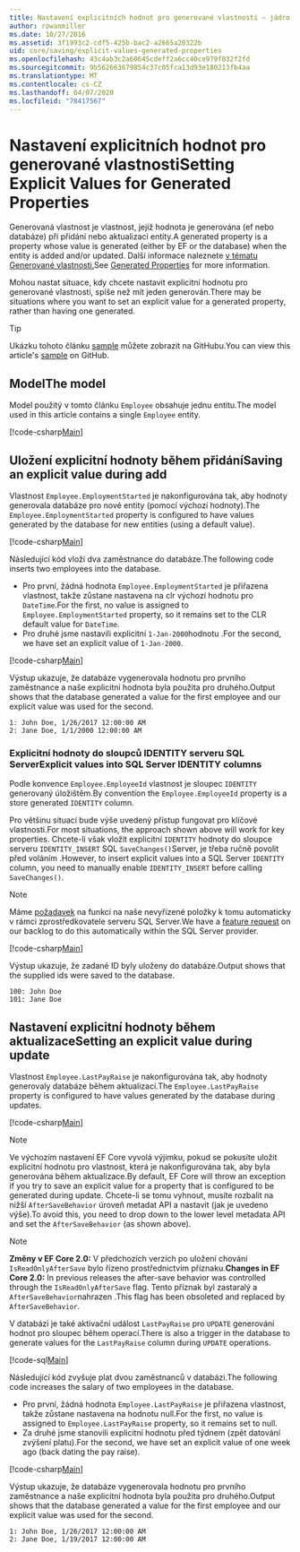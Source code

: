 ```yaml
---
title: Nastavení explicitních hodnot pro generované vlastnosti – jádro EF
author: rowanmiller
ms.date: 10/27/2016
ms.assetid: 3f1993c2-cdf5-425b-bac2-a2665a20322b
uid: core/saving/explicit-values-generated-properties
ms.openlocfilehash: 43c4ab3c2a60645cdeff2a6cc40ce979f832f2fd
ms.sourcegitcommit: 9b562663679854c37c05fca13d93e180213fb4aa
ms.translationtype: MT
ms.contentlocale: cs-CZ
ms.lasthandoff: 04/07/2020
ms.locfileid: "78417567"
---
```

# <a name="setting-explicit-values-for-generated-properties"></a><span data-ttu-id="b4103-102">Nastavení explicitních hodnot pro generované vlastnosti</span><span class="sxs-lookup"><span data-stu-id="b4103-102">Setting Explicit Values for Generated Properties</span></span>

<span data-ttu-id="b4103-103">Generovaná vlastnost je vlastnost, jejíž hodnota je generována (ef nebo databáze) při přidání nebo aktualizaci entity.</span><span class="sxs-lookup"><span data-stu-id="b4103-103">A generated property is a property whose value is generated (either by EF or the database) when the entity is added and/or updated.</span></span> <span data-ttu-id="b4103-104">Další informace naleznete [v tématu Generované vlastnosti.](../modeling/generated-properties.md)</span><span class="sxs-lookup"><span data-stu-id="b4103-104">See [Generated Properties](../modeling/generated-properties.md) for more information.</span></span>

<span data-ttu-id="b4103-105">Mohou nastat situace, kdy chcete nastavit explicitní hodnotu pro generované vlastnosti, spíše než mít jeden generován.</span><span class="sxs-lookup"><span data-stu-id="b4103-105">There may be situations where you want to set an explicit value for a generated property, rather than having one generated.</span></span>

> [!TIP]  
> <span data-ttu-id="b4103-106">Ukázku tohoto článku [sample](https://github.com/dotnet/EntityFramework.Docs/tree/master/samples/core/Saving/ExplicitValuesGenerateProperties/) můžete zobrazit na GitHubu.</span><span class="sxs-lookup"><span data-stu-id="b4103-106">You can view this article's [sample](https://github.com/dotnet/EntityFramework.Docs/tree/master/samples/core/Saving/ExplicitValuesGenerateProperties/) on GitHub.</span></span>

## <a name="the-model"></a><span data-ttu-id="b4103-107">Model</span><span class="sxs-lookup"><span data-stu-id="b4103-107">The model</span></span>

<span data-ttu-id="b4103-108">Model použitý v tomto článku `Employee` obsahuje jednu entitu.</span><span class="sxs-lookup"><span data-stu-id="b4103-108">The model used in this article contains a single `Employee` entity.</span></span>

[!code-csharp[Main](../../../samples/core/Saving/ExplicitValuesGenerateProperties/Employee.cs#Sample)]

## <a name="saving-an-explicit-value-during-add"></a><span data-ttu-id="b4103-109">Uložení explicitní hodnoty během přidání</span><span class="sxs-lookup"><span data-stu-id="b4103-109">Saving an explicit value during add</span></span>

<span data-ttu-id="b4103-110">Vlastnost `Employee.EmploymentStarted` je nakonfigurována tak, aby hodnoty generovala databáze pro nové entity (pomocí výchozí hodnoty).</span><span class="sxs-lookup"><span data-stu-id="b4103-110">The `Employee.EmploymentStarted` property is configured to have values generated by the database for new entities (using a default value).</span></span>

[!code-csharp[Main](../../../samples/core/Saving/ExplicitValuesGenerateProperties/EmployeeContext.cs#EmploymentStarted)]

<span data-ttu-id="b4103-111">Následující kód vloží dva zaměstnance do databáze.</span><span class="sxs-lookup"><span data-stu-id="b4103-111">The following code inserts two employees into the database.</span></span>

* <span data-ttu-id="b4103-112">Pro první, žádná hodnota `Employee.EmploymentStarted` je přiřazena vlastnost, takže zůstane nastavena na clr výchozí hodnotu pro `DateTime`.</span><span class="sxs-lookup"><span data-stu-id="b4103-112">For the first, no value is assigned to `Employee.EmploymentStarted` property, so it remains set to the CLR default value for `DateTime`.</span></span>
* <span data-ttu-id="b4103-113">Pro druhé jsme nastavili explicitní `1-Jan-2000`hodnotu .</span><span class="sxs-lookup"><span data-stu-id="b4103-113">For the second, we have set an explicit value of `1-Jan-2000`.</span></span>

[!code-csharp[Main](../../../samples/core/Saving/ExplicitValuesGenerateProperties/Sample.cs#EmploymentStarted)]

<span data-ttu-id="b4103-114">Výstup ukazuje, že databáze vygenerovala hodnotu pro prvního zaměstnance a naše explicitní hodnota byla použita pro druhého.</span><span class="sxs-lookup"><span data-stu-id="b4103-114">Output shows that the database generated a value for the first employee and our explicit value was used for the second.</span></span>

``` Console
1: John Doe, 1/26/2017 12:00:00 AM
2: Jane Doe, 1/1/2000 12:00:00 AM
```

### <a name="explicit-values-into-sql-server-identity-columns"></a><span data-ttu-id="b4103-115">Explicitní hodnoty do sloupců IDENTITY serveru SQL Server</span><span class="sxs-lookup"><span data-stu-id="b4103-115">Explicit values into SQL Server IDENTITY columns</span></span>

<span data-ttu-id="b4103-116">Podle konvence `Employee.EmployeeId` vlastnost je sloupec `IDENTITY` generovaný úložištěm.</span><span class="sxs-lookup"><span data-stu-id="b4103-116">By convention the `Employee.EmployeeId` property is a store generated `IDENTITY` column.</span></span>

<span data-ttu-id="b4103-117">Pro většinu situací bude výše uvedený přístup fungovat pro klíčové vlastnosti.</span><span class="sxs-lookup"><span data-stu-id="b4103-117">For most situations, the approach shown above will work for key properties.</span></span> <span data-ttu-id="b4103-118">Chcete-li však vložit explicitní `IDENTITY` hodnoty do sloupce serveru `IDENTITY_INSERT` SQL `SaveChanges()`Server, je třeba ručně povolit před voláním .</span><span class="sxs-lookup"><span data-stu-id="b4103-118">However, to insert explicit values into a SQL Server `IDENTITY` column, you need to manually enable `IDENTITY_INSERT` before calling `SaveChanges()`.</span></span>

> [!NOTE]  
> <span data-ttu-id="b4103-119">Máme [požadavek](https://github.com/aspnet/EntityFramework/issues/703) na funkci na naše nevyřízené položky k tomu automaticky v rámci zprostředkovatele serveru SQL Server.</span><span class="sxs-lookup"><span data-stu-id="b4103-119">We have a [feature request](https://github.com/aspnet/EntityFramework/issues/703) on our backlog to do this automatically within the SQL Server provider.</span></span>

[!code-csharp[Main](../../../samples/core/Saving/ExplicitValuesGenerateProperties/Sample.cs#EmployeeId)]

<span data-ttu-id="b4103-120">Výstup ukazuje, že zadané ID byly uloženy do databáze.</span><span class="sxs-lookup"><span data-stu-id="b4103-120">Output shows that the supplied ids were saved to the database.</span></span>

``` Console
100: John Doe
101: Jane Doe
```

## <a name="setting-an-explicit-value-during-update"></a><span data-ttu-id="b4103-121">Nastavení explicitní hodnoty během aktualizace</span><span class="sxs-lookup"><span data-stu-id="b4103-121">Setting an explicit value during update</span></span>

<span data-ttu-id="b4103-122">Vlastnost `Employee.LastPayRaise` je nakonfigurována tak, aby hodnoty generovaly databáze během aktualizací.</span><span class="sxs-lookup"><span data-stu-id="b4103-122">The `Employee.LastPayRaise` property is configured to have values generated by the database during updates.</span></span>

[!code-csharp[Main](../../../samples/core/Saving/ExplicitValuesGenerateProperties/EmployeeContext.cs#LastPayRaise)]

> [!NOTE]  
> <span data-ttu-id="b4103-123">Ve výchozím nastavení EF Core vyvolá výjimku, pokud se pokusíte uložit explicitní hodnotu pro vlastnost, která je nakonfigurována tak, aby byla generována během aktualizace.</span><span class="sxs-lookup"><span data-stu-id="b4103-123">By default, EF Core will throw an exception if you try to save an explicit value for a property that is configured to be generated during update.</span></span> <span data-ttu-id="b4103-124">Chcete-li se tomu vyhnout, musíte rozbalit na nižší `AfterSaveBehavior` úroveň metadat API a nastavit (jak je uvedeno výše).</span><span class="sxs-lookup"><span data-stu-id="b4103-124">To avoid this, you need to drop down to the lower level metadata API and set the `AfterSaveBehavior` (as shown above).</span></span>

> [!NOTE]  
> <span data-ttu-id="b4103-125">**Změny v EF Core 2.0:** V předchozích verzích po uložení chování `IsReadOnlyAfterSave` bylo řízeno prostřednictvím příznaku.</span><span class="sxs-lookup"><span data-stu-id="b4103-125">**Changes in EF Core 2.0:** In previous releases the after-save behavior was controlled through the `IsReadOnlyAfterSave` flag.</span></span> <span data-ttu-id="b4103-126">Tento příznak byl zastaralý a `AfterSaveBehavior`nahrazen .</span><span class="sxs-lookup"><span data-stu-id="b4103-126">This flag has been obsoleted and replaced by `AfterSaveBehavior`.</span></span>

<span data-ttu-id="b4103-127">V databázi je také aktivační událost `LastPayRaise` pro `UPDATE` generování hodnot pro sloupec během operací.</span><span class="sxs-lookup"><span data-stu-id="b4103-127">There is also a trigger in the database to generate values for the `LastPayRaise` column during `UPDATE` operations.</span></span>

[!code-sql[Main](../../../samples/core/Saving/ExplicitValuesGenerateProperties/employee_UPDATE.sql)]

<span data-ttu-id="b4103-128">Následující kód zvyšuje plat dvou zaměstnanců v databázi.</span><span class="sxs-lookup"><span data-stu-id="b4103-128">The following code increases the salary of two employees in the database.</span></span>

* <span data-ttu-id="b4103-129">Pro první, žádná hodnota `Employee.LastPayRaise` je přiřazena vlastnost, takže zůstane nastavena na hodnotu null.</span><span class="sxs-lookup"><span data-stu-id="b4103-129">For the first, no value is assigned to `Employee.LastPayRaise` property, so it remains set to null.</span></span>
* <span data-ttu-id="b4103-130">Za druhé jsme stanovili explicitní hodnotu před týdnem (zpět datování zvýšení platu).</span><span class="sxs-lookup"><span data-stu-id="b4103-130">For the second, we have set an explicit value of one week ago (back dating the pay raise).</span></span>

[!code-csharp[Main](../../../samples/core/Saving/ExplicitValuesGenerateProperties/Sample.cs#LastPayRaise)]

<span data-ttu-id="b4103-131">Výstup ukazuje, že databáze vygenerovala hodnotu pro prvního zaměstnance a naše explicitní hodnota byla použita pro druhého.</span><span class="sxs-lookup"><span data-stu-id="b4103-131">Output shows that the database generated a value for the first employee and our explicit value was used for the second.</span></span>

``` Console
1: John Doe, 1/26/2017 12:00:00 AM
2: Jane Doe, 1/19/2017 12:00:00 AM
```
